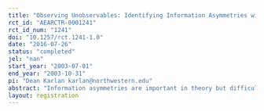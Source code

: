 ```yaml
---
title: "Observing Unobservables: Identifying Information Asymmetries with a Consumer Credit Field Experiment"
rct_id: "AEARCTR-0001241"
rct_id_num: "1241"
doi: "10.1257/rct.1241-1.0"
date: "2016-07-26"
status: "completed"
jel: "nan"
start_year: "2003-07-01"
end_year: "2003-10-31"
pi: "Dean Karlan karlan@northwestern.edu"
abstract: "Information asymmetries are important in theory but difficult to identify in practice. We estimate the presence and importance of hidden information and hidden action problems in a consumer credit market using a new field experiment methodology. We randomized 58,000 direct mail offers to former clients of a major South African lender along three dimensions: (i) an initial “offer interest rate” featured on a direct mail solicitation; (ii) a “contract interest rate” that was revealed only after a borrower agreed to the initial offer rate; and (ii) a dynamic repayment incentive that was also a surprise and extended preferential pricing on future loans to borrowers who remained in good standing. These three randomizations, combined with complete knowledge of the Lender’s information set, permit identification of specific types of private information problems. Our setup distinguishes hidden information effects from selection on the offer rate (via unobservable risk and anticipated effort), from hidden action effects (via moral hazard in effort) induced by actual contract terms. We find strong evidence of moral hazard and weaker evidence of hidden information problems. A rough estimate suggests that perhaps 13% to 21% of default is due to moral hazard. Asymmetric information thus may help explain the prevalence of credit constraints even in a market that specializes in financing high-risk borrowers."
layout: registration
---
```


